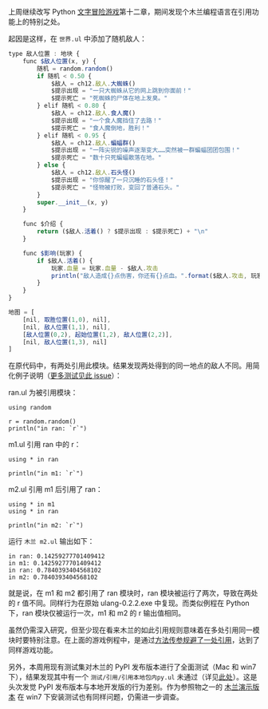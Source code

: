 上周继续改写 Python [文字冒险游戏](https://gitee.com/zhishi/text-adventure-game-demo)第十二章，期间发现个木兰编程语言在引用功能上的特别之处。

起因是这样，在 `世界.ul` 中添加了随机敌人：

```javascript
type 敌人位置 : 地块 {
    func $敌人位置(x, y) {
        随机 = random.random()
        if 随机 < 0.50 {
            $敌人 = ch12.敌人.大蜘蛛()
            $提示出现 = "一只大蜘蛛从它的网上跳到你面前！"
            $提示死亡 = "死蜘蛛的尸体在地上发臭。"
        } elif 随机 < 0.80 {
            $敌人 = ch12.敌人.食人魔()
            $提示出现 = "一个食人魔挡住了去路！"
            $提示死亡 = "食人魔倒地，胜利！"
        } elif 随机 < 0.95 {
            $敌人 = ch12.敌人.蝙蝠群()
            $提示出现 = "一阵尖锐的噪声逐渐变大……突然被一群蝙蝠团团包围！"
            $提示死亡 = "数十只死蝙蝠散落在地。"
        } else {
            $敌人 = ch12.敌人.石头怪()
            $提示出现 = "你惊醒了一只沉睡的石头怪！"
            $提示死亡 = "怪物被打败，变回了普通石头。"
        }
        super.__init__(x, y)
    }

    func $介绍 {
        return ($敌人.活着() ? $提示出现 : $提示死亡) + "\n"
    }

    func $影响(玩家) {
        if $敌人.活着() {
            玩家.血量 = 玩家.血量 - $敌人.攻击
            println("敌人造成{}点伤害，你还有{}点血。".format($敌人.攻击, 玩家.血量))
        }
    }
}

地图 = [
    [nil, 取胜位置(1,0), nil],
    [nil, 敌人位置(1,1), nil],
    [敌人位置(0,2), 起始位置(1,2), 敌人位置(2,2)],
    [nil, 敌人位置(1,3), nil]
]
```

在原代码中，有两处引用此模块。结果发现两处得到的同一地点的敌人不同。用简化例子说明（[更多测试见此 issue](https://gitee.com/MulanRevive/mulan-rework/issues/I29S38?from=project-issue)）：

ran.ul 为被引用模块：
```
using random

r = random.random()
println("in ran: `r`")
```

m1.ul 引用 ran 中的 r：
```
using * in ran

println("in m1: `r`")
```

m2.ul 引用 m1 后引用了 ran：
```
using * in m1
using * in ran

println("in m2: `r`")
```

运行 `木兰 m2.ul` 输出如下：
```
in ran: 0.14259277701409412
in m1: 0.14259277701409412
in ran: 0.7840393404568102
in m2: 0.7840393404568102
```

就是说，在 m1 和 m2 都引用了 ran 模块时，ran 模块被运行了两次，导致在两处的 r 值不同。同样行为在原始 ulang-0.2.2.exe 中复现。而类似例程在 Python 下，ran 模块仅被运行一次，m1 和 m2 的 r 输出值相同。

虽然仍需深入研究，但至少现在看来木兰的如此引用规则意味着在多处引用同一模块时要特别注意。在上面的游戏例程中，是通过[方法传参规避了一处引用](https://gitee.com/zhishi/text-adventure-game-demo/commit/e04837d2faa194bc2375e4fb67f89dac27eebf49)，达到了同样游戏功能。

另外，本周用现有测试集对木兰的 PyPI 发布版本进行了全面测试（Mac 和 win7 下），结果发现其中有一个 `测试/引用/引用本地包内py.ul` 未通过（详见[此处](https://gitee.com/MulanRevive/mulan-rework/issues/I1U2HP?from=project-issue#note_3835483)）。这是头次发觉 PyPI 发布版本与本地开发版的行为差别。作为参照物之一的 [木兰演示版本](https://pypi.org/project/mulang/) 在 win7 下安装测试也有同样问题，仍需进一步调查。
